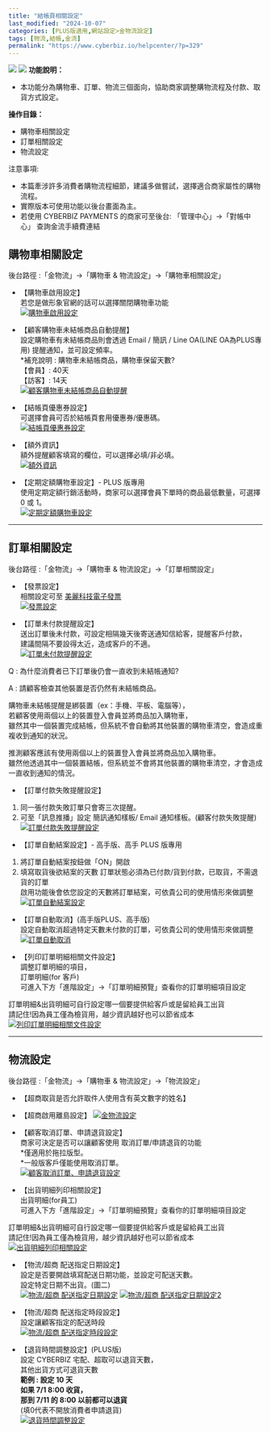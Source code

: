 ```yaml
---
title: "結帳頁相關設定"
last_modified: "2024-10-07"
categories: [PLUS版適用,網站設定>金物流設定]
tags: [物流,結帳,金流]
permalink: "https://www.cyberbiz.io/helpcenter/?p=329"
---
```


![](https://www.cyberbiz.io/helpcenter/wp-content/uploads/一般版3.png)
![](https://www.cyberbiz.io/helpcenter/wp-content/uploads/PLUS版3.png)
**功能說明：**  

* 本功能分為購物車、訂單、物流三個面向，協助商家調整購物流程及付款、取貨方式設定。

**操作目錄：**

* 購物車相關設定 
* 訂單相關設定
* 物流設定

注意事項:  

* 本篇牽涉許多消費者購物流程細節，建議多做嘗試，選擇適合商家屬性的購物流程。
* 實際版本可使用功能以後台畫面為主。
* 若使用 CYBERBIZ PAYMENTS 的商家可至後台: 「管理中心」→「對帳中心」 查詢金流手續費連結 



## 購物車相關設定


後台路徑 :「金物流」→「購物車 & 物流設定」→「購物車相關設定」  


* 【購物車啟用設定】  
若您是做形象官網的話可以選擇關閉購物車功能  
[![購物車啟用設定](https://www.cyberbiz.io/helpcenter/wp-content/uploads/結帳頁設定03.png)](https://www.cyberbiz.io/helpcenter/wp-content/uploads/結帳頁設定03.png)



* 【顧客購物車未結帳商品自動提醒】  
設定購物車有未結帳商品則會透過 Email / 簡訊 / Line OA(LINE OA為PLUS專用) 提醒通知，並可設定頻率。  
*補充說明 : 購物車未結帳商品，購物車保留天數?  
【會員】: 40天  
【訪客】: 14天  
[![顧客購物車未結帳商品自動提醒](https://www.cyberbiz.io/helpcenter/wp-content/uploads/結帳頁設定05.png)](https://www.cyberbiz.io/helpcenter/wp-content/uploads/結帳頁設定05.png)



* 【結帳頁優惠券設定】  
可選擇會員可否於結帳頁套用優惠券/優惠碼。  
[![結帳頁優惠券設定](https://www.cyberbiz.io/helpcenter/wp-content/uploads/購物車與金流01.png)](https://www.cyberbiz.io/helpcenter/wp-content/uploads/購物車與金流01.png)

* 【額外資訊】  
額外提醒顧客填寫的欄位，可以選擇必填/非必填。  
[![額外資訊](https://www.cyberbiz.io/helpcenter/wp-content/uploads/結帳頁設定06.png)](https://www.cyberbiz.io/helpcenter/wp-content/uploads/結帳頁設定06.png)



* 【定期定額購物車設定】- PLUS 版專用  
使用定期定額行銷活動時，商家可以選擇會員下單時的商品最低數量，可選擇 0 或 1。  
[![定期定額購物車設定](https://www.cyberbiz.io/support/wp-content/uploads/購物車與金流33.png)](https://www.cyberbiz.io/support/wp-content/uploads/購物車與金流33.png)

* * *



## 訂單相關設定


後台路徑 :「金物流」→「購物車 & 物流設定」→「訂單相關設定」  


* 【發票設定】  
相關設定可至 [美麗科技電子發票](https://www.cyberbiz.io/helpcenter/?p=4068)  
[![發票設定](https://www.cyberbiz.io/helpcenter/wp-content/uploads/結帳頁設定07.png)](https://www.cyberbiz.io/helpcenter/wp-content/uploads/結帳頁設定07.png)



* 【訂單未付款提醒設定】  
送出訂單後未付款，可設定相隔幾天後寄送通知信給客，提醒客戶付款，  
建議間隔不要設得太近，造成客戶的不適。  
[![訂單未付款提醒設定](https://www.cyberbiz.io/helpcenter/wp-content/uploads/結帳頁設定08.png)](https://www.cyberbiz.io/helpcenter/wp-content/uploads/結帳頁設定08.png)

Q : 為什麼消費者已下訂單後仍會一直收到未結帳通知?

A : 請顧客檢查其他裝置是否仍然有未結帳商品。

購物車未結帳提醒是綁裝置（ex：手機、平板、電腦等），  
若顧客使用兩個以上的裝置登入會員並將商品加入購物車，  
雖然其中一個裝置完成結帳，但系統不會自動將其他裝置的購物車清空，會造成重複收到通知的狀況。  

推測顧客應該有使用兩個以上的裝置登入會員並將商品加入購物車。  
雖然他透過其中一個裝置結帳，但系統並不會將其他裝置的購物車清空，才會造成一直收到通知的情況。





* 【訂單付款失敗提醒設定】  

1. 同一張付款失敗訂單只會寄三次提醒。
2. 可至「訊息推播」設定 簡訊通知樣板/ Email 通知樣板。(顧客付款失敗提醒)
[![訂單付款失敗提醒設定](https://www.cyberbiz.io/helpcenter/wp-content/uploads/結帳頁設定09.png)](https://www.cyberbiz.io/helpcenter/wp-content/uploads/結帳頁設定09.png)



* 【訂單自動結案設定】- 高手版、高手 PLUS 版專用  

1. 將訂單自動結案按鈕做「ON」開啟 
2. 填寫取貨後欲結案的天數
訂單狀態必須為已付款/貨到付款，已取貨，不需退貨的訂單  
啟用功能後會依您設定的天數將訂單結案，可依貴公司的使用情形來做調整  
[![訂單自動結案設定](https://www.cyberbiz.io/helpcenter/wp-content/uploads/結帳頁設定10.png)](https://www.cyberbiz.io/helpcenter/wp-content/uploads/結帳頁設定10.png)



* 【訂單自動取消】(高手版PLUS、高手版)  
設定自動取消超過特定天數未付款的訂單，可依貴公司的使用情形來做調整  
[![訂單自動取消](https://www.cyberbiz.io/helpcenter/wp-content/uploads/結帳頁設定11.png)](https://www.cyberbiz.io/helpcenter/wp-content/uploads/結帳頁設定11.png)



* 【列印訂單明細相關文件設定】  
調整訂單明細的項目，  
訂單明細(for 客戶)  
可進入下方「進階設定」→「訂單明細預覽」查看你的訂單明細項目設定  

訂單明細&出貨明細可自行設定哪一個要提供給客戶或是留給員工出貨  
請記住!因為員工僅為檢貨用，越少資訊越好也可以節省成本  
[![列印訂單明細相關文件設定](https://www.cyberbiz.io/helpcenter/wp-content/uploads/結帳頁設定12.png)](https://www.cyberbiz.io/helpcenter/wp-content/uploads/結帳頁設定12.png)



* * *



## 物流設定


後台路徑 :「金物流」→「購物車 & 物流設定」→「物流設定」  


* 【超商取貨是否允許取件人使用含有英文數字的姓名】
* 【超商啟用離島設定】
[![金物流設定](https://www.cyberbiz.io/helpcenter/wp-content/uploads/結帳頁設定13.png)](https://www.cyberbiz.io/helpcenter/wp-content/uploads/結帳頁設定13.png)  


* 【顧客取消訂單、申請退貨設定】  
商家可決定是否可以讓顧客使用 取消訂單/申請退貨的功能  
*僅適用於拖拉版型。  
*一般版客戶僅能使用取消訂單。  
[![顧客取消訂單、申請退貨設定](https://www.cyberbiz.io/helpcenter/wp-content/uploads/結帳頁設定14.png)](https://www.cyberbiz.io/helpcenter/wp-content/uploads/結帳頁設定14.png)



* 【出貨明細列印相關設定】  
出貨明細(for員工)  
可進入下方「進階設定」→「訂單明細預覽」查看你的訂單明細項目設定  

訂單明細&出貨明細可自行設定哪一個要提供給客戶或是留給員工出貨  
請記住!因為員工僅為檢貨用，越少資訊越好也可以節省成本  
[![出貨明細列印相關設定](https://www.cyberbiz.io/helpcenter/wp-content/uploads/結帳頁設定15.png)](https://www.cyberbiz.io/helpcenter/wp-content/uploads/結帳頁設定15.png)



* 【物流/超商 配送指定日期設定】  
設定是否要開啟填寫配送日期功能，並設定可配送天數。  
設定特定日期不出貨。(圖二)  
[![物流/超商 配送指定日期設定](https://www.cyberbiz.io/helpcenter/wp-content/uploads/結帳頁設定16.png)](https://www.cyberbiz.io/helpcenter/wp-content/uploads/結帳頁設定16.png) [![物流/超商
配送指定日期設定2](https://www.cyberbiz.io/helpcenter/wp-content/uploads/結帳頁設定17.png)](https://www.cyberbiz.io/helpcenter/wp-content/uploads/結帳頁設定17.png)



* 【物流/超商 配送指定時段設定】  
設定讓顧客指定的配送時段  
[![物流/超商 配送指定時段設定](https://www.cyberbiz.io/helpcenter/wp-content/uploads/結帳頁設定18.png)](https://www.cyberbiz.io/helpcenter/wp-content/uploads/結帳頁設定18.png)



* 【退貨時間調整設定】(PLUS版)  
設定 CYBERBIZ 宅配、超取可以退貨天數，  
其他出貨方式可退貨天數  
**範例 : 設定 10 天  
如果 7/1 8:00 收貨，  
那到 7/11 的 8:00 以前都可以退貨**  
(填0代表不開放消費者申請退貨)  
[![退貨時間調整設定](https://www.cyberbiz.io/helpcenter/wp-content/uploads/結帳頁設定19.png)](https://www.cyberbiz.io/helpcenter/wp-content/uploads/結帳頁設定19.png)




